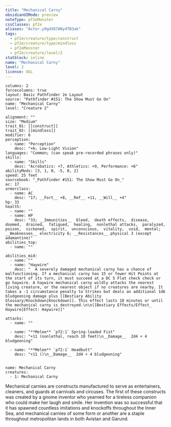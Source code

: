 ```yaml
---
title: "Mechanical Carny"
obsidianUIMode: preview
noteType: pf2eMonster
cssClasses: pf2e
aliases: "Actor.y9g4X87ANy4TB3ak" 
tags:
  - pf2e/creature/type/construct
  - pf2e/creature/type/mindless
  - pf2eMonster
  - pf2e/creature/level/2
statblock: inline
name: "Mechanical Carny"
level: 2
license: OGL
---
```


```statblock
columns: 2
forcecolumns: true
layout: Basic Pathfinder 2e Layout
source: "Pathfinder #151: The Show Must Go On"
name: "Mechanical Carny"
level: "Creature 2"

alignment: ""
size: "Medium"
trait_01: [[construct]]
trait_02: [[mindless]]
modifier: 6
perception:
  - name: "Perception"
    desc: "+6; Low-Light Vision"
languages: "Common; (can speak pre-recorded phrases only)"
skills:
  - name: "Skills"
    desc: "Acrobatics: +7, Athletics: +9, Performance: +6"
abilityMods: [3, 1, 0, -5, 0, 2]
speed: 25 feet
sourcebook: "_Pathfinder #151: The Show Must Go On_"
ac: 17
armorclass:
  - name: AC
    desc: "17; __Fort__ +8, __Ref__ +11, __Will__ +4"
hp: 33
health:
  - name: ""
  - name: HP
    desc: "33; __Immunities__  bleed,  death effects,  disease,  doomed,  drained,  fatigued,  healing,  nonlethal attacks,  paralyzed,  poison,  sickened,  spirit,  unconscious,  vitality,  void,  mental; __Weaknesses__ electricity 6; __Resistances__ physical 3 (except adamantine)"
abilities_top:
  - name: ""

abilities_mid:
  - name: ""
  - name: "Haywire"
    desc: "  A severely damaged mechanical carny has a chance of malfunctioning. If a mechanical carny has 15 or fewer Hit Points at the start of its turn, it must succeed at a DC 5 Flat check check or go haywire. A haywire mechanical carny wildly attacks the nearest living creature, or the nearest object if no creatures are nearby. It takes a -1 circumstance penalty to Strikes but deals an additional 1d6 bludgeoning damage plus [[Bestiary Ability Glossary/Knockdown|Knockdown]]. This effect lasts 10 minutes or until the mechanical carny is destroyed.\n\n[[Bestiary Effects/Effect_ Haywire|Effect: Haywire]]"

attacks:
  - name: ""

  - name: "**Melee** `pf2:1` Spring-loaded Fist"
    desc: "+11 (nonlethal, reach 10 feet)\n__Damage__  2d4 + 4 bludgeoning"

  - name: "**Melee** `pf2:1` Headbutt"
    desc: "+11 ()\n__Damage__  2d4 + 4 bludgeoning"
 
```

```encounter-table
name: Mechanical Carny
creatures:
  - 1: Mechanical Carny
```



Mechanical carnies are constructs manufactured to serve as entertainers, cleaners, and guards at carnivals and circuses. The first of these constructs was created by a gnome inventor who yearned for a tireless companion who could make her laugh and smile. Her invention was so successful that it has spawned countless imitations and knockoffs throughout the Inner Sea, and mechanical carnies of some form or another are a staple throughout metropolitan lands in both Avistan and Garund.
